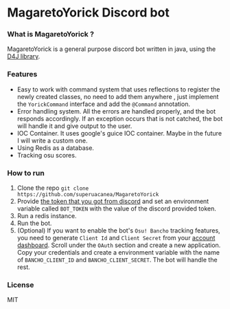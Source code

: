 # MagaretoYorick Discord bot

### What is MagaretoYorick ?
MagaretoYorick is a general purpose discord bot written in java, using the [D4J library](https://github.com/Discord4J/Discord4J).

### Features

- Easy to work with command system that uses reflections to register the newly created classes, no need to add them anywhere , just implement the `YorickCommand` interface and add the `@Command` annotation.
- Error handling system. All the errors are handled properly, and the bot responds accordingly. If an exception occurs that is not catched, the bot will handle it and give output to the user.
- IOC Container. It uses google's guice IOC container. Maybe in the future I will write a custom one.
- Using Redis as a database.
- Tracking osu scores.

### How to run

1. Clone the repo `git clone https://github.com/superuacanea/MagaretoYorick`
2. Provide [the token that you got from discord](https://discord.com/developers/applications) and set  an environment variable called `BOT_TOKEN` with the value of the discord provided token.
3. Run a redis instance.
4. Run the bot.
5. (Optional) If you want to enable the bot's `Osu! Bancho` tracking features, you need to generate `Client Id` and `Client Secret`
from your [account dashboard](https://osu.ppy.sh/home/account/edit). Scroll under the `OAuth` section and create a new application. 
   Copy your credentials and create a environment variable with the name of `BANCHO_CLIENT_ID` and `BANCHO_CLIENT_SECRET`. The bot will handle the rest.


### License
MIT